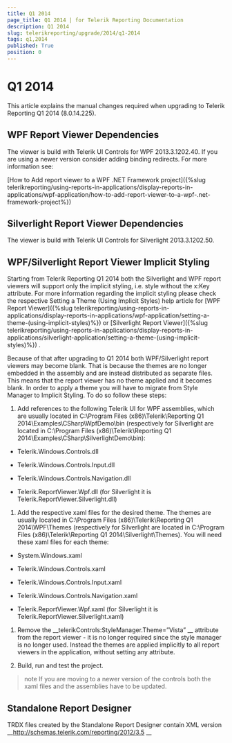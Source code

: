 ```yaml
---
title: Q1 2014
page_title: Q1 2014 | for Telerik Reporting Documentation
description: Q1 2014
slug: telerikreporting/upgrade/2014/q1-2014
tags: q1,2014
published: True
position: 0
---
```


# Q1 2014



This article explains the manual changes required when upgrading to Telerik Reporting Q1 2014 (8.0.14.225).


## WPF Report Viewer Dependencies

The viewer is build with Telerik UI Controls for WPF 2013.3.1202.40. If you are using a newer version consider adding binding redirects. For more information see:
          
[How to Add report viewer to a WPF .NET Framework project]({%slug telerikreporting/using-reports-in-applications/display-reports-in-applications/wpf-application/how-to-add-report-viewer-to-a-wpf-.net-framework-project%})


## Silverlight Report Viewer Dependencies

The viewer is build with Telerik UI Controls for Silverlight 2013.3.1202.50.
        


## WPF/Silverlight Report Viewer Implicit Styling

Starting from Telerik Reporting Q1 2014 both the Silverlight and WPF report viewers will support only the implicit styling, i.e. style without the x:Key attribute. For more information regarding the implicit styling please check the respective Setting a Theme (Using Implicit Styles) help article for 
[WPF Report Viewer]({%slug telerikreporting/using-reports-in-applications/display-reports-in-applications/wpf-application/setting-a-theme-(using-implicit-styles)%})
 or 
[Silverlight Report Viewer]({%slug telerikreporting/using-reports-in-applications/display-reports-in-applications/silverlight-application/setting-a-theme-(using-implicit-styles)%})
.
        


Because of that after upgrading to Q1 2014 both WPF/Silverlight report viewers may become blank. That is because the themes are no longer embedded in the assembly and are instead distributed as separate files. This means that the report viewer has no theme applied and it becomes blank. In order to apply a theme you will have to migrate from Style Manager to Implicit Styling. To do so follow these steps:
        


1. Add references to the following Telerik UI for WPF assemblies, which are usually located in C:\Program Files (x86)\Telerik\Reporting Q1 2014\Examples\CSharp\WpfDemo\bin (respectively for Silverlight are located in C:\Program Files (x86)\Telerik\Reporting Q1 2014\Examples\CSharp\SilverlightDemo\bin):
            


* Telerik.Windows.Controls.dll
                


* Telerik.Windows.Controls.Input.dll
                


* Telerik.Windows.Controls.Navigation.dll
                


* Telerik.ReportViewer.Wpf.dll (for Silverlight it is Telerik.ReportViewer.Silverlight.dll)
                


1. Add the respective xaml files for the desired theme. The themes are usually located in C:\Program Files (x86)\Telerik\Reporting Q1 2014\WPF\Themes (respectively for Silverlight are located in C:\Program Files (x86)\Telerik\Reporting Q1 2014\Silverlight\Themes). You will need these xaml files for each theme:
            


* System.Windows.xaml
                


* Telerik.Windows.Controls.xaml
                


* Telerik.Windows.Controls.Input.xaml
                


* Telerik.Windows.Controls.Navigation.xaml
                


* Telerik.ReportViewer.Wpf.xaml (for Silverlight it is Telerik.ReportViewer.Silverlight.xaml)
                


1. Remove the 
__telerikControls:StyleManager.Theme=”Vista”
__ attribute from the report viewer - it is no longer required since the style manager is no longer used. Instead the themes are applied implicitly to all report viewers in the application, without setting any attribute.
            


1. Build, run and test the project.
            


>note If you are moving to a newer version of the controls both the xaml files and the assemblies have to be updated.          


## Standalone Report Designer

TRDX files created by the Standalone Report Designer contain XML version 
__http://schemas.telerik.com/reporting/2012/3.5
__
